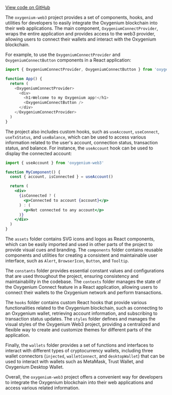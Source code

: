 [View code on GitHub](https://github.com/oxygenium/oxygenium-web3/.autodoc/docs/json/packages/web3-react)

The `oxygenium-web3` project provides a set of components, hooks, and utilities for developers to easily integrate the Oxygenium blockchain into their web applications. The main component, `OxygeniumConnectProvider`, wraps the entire application and provides access to the web3 provider, allowing users to connect their wallets and interact with the Oxygenium blockchain.

For example, to use the `OxygeniumConnectProvider` and `OxygeniumConnectButton` components in a React application:

```javascript
import { OxygeniumConnectProvider, OxygeniumConnectButton } from 'oxygenium-web3'

function App() {
  return (
    <OxygeniumConnectProvider>
      <div>
        <h1>Welcome to my Oxygenium app!</h1>
        <OxygeniumConnectButton />
      </div>
    </OxygeniumConnectProvider>
  )
}
```

The project also includes custom hooks, such as `useAccount`, `useConnect`, `useTxStatus`, and `useBalance`, which can be used to access various information related to the user's account, connection status, transaction status, and balance. For instance, the `useAccount` hook can be used to display the connected account:

```jsx
import { useAccount } from 'oxygenium-web3'

function MyComponent() {
  const { account, isConnected } = useAccount()

  return (
    <div>
      {isConnected ? (
        <p>Connected to account {account}</p>
      ) : (
        <p>Not connected to any account</p>
      )}
    </div>
  )
}
```

The `assets` folder contains SVG icons and logos as React components, which can be easily imported and used in other parts of the project to provide visual cues and branding. The `components` folder contains reusable components and utilities for creating a consistent and maintainable user interface, such as `Alert`, `BrowserIcon`, `Button`, and `Tooltip`.

The `constants` folder provides essential constant values and configurations that are used throughout the project, ensuring consistency and maintainability in the codebase. The `contexts` folder manages the state of the Oxygenium Connect feature in a React application, allowing users to connect their wallets to the Oxygenium network and perform transactions.

The `hooks` folder contains custom React hooks that provide various functionalities related to the Oxygenium blockchain, such as connecting to an Oxygenium wallet, retrieving account information, and subscribing to transaction status updates. The `styles` folder defines and manages the visual styles of the Oxygenium Web3 project, providing a centralized and flexible way to create and customize themes for different parts of the application.

Finally, the `wallets` folder provides a set of functions and interfaces to interact with different types of cryptocurrency wallets, including three wallet connectors (`injected`, `walletConnect`, and `desktopWallet`) that can be used to interact with wallets such as MetaMask, Trust Wallet, and Oxygenium Desktop Wallet.

Overall, the `oxygenium-web3` project offers a convenient way for developers to integrate the Oxygenium blockchain into their web applications and access various related information.
